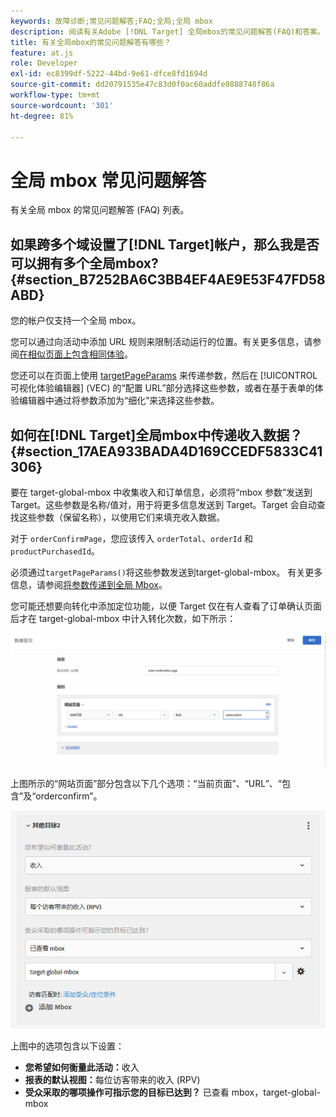 ```yaml
---
keywords: 故障诊断;常见问题解答;FAQ;全局;全局 mbox
description: 阅读有关Adobe [!DNL Target] 全局mbox的常见问题解答(FAQ)和答案。
title: 有关全局mbox的常见问题解答有哪些？
feature: at.js
role: Developer
exl-id: ec8399df-5222-44bd-9e61-dfce8fd1694d
source-git-commit: dd20791535e47c83d0f0ac60addfe0888748f86a
workflow-type: tm+mt
source-wordcount: '301'
ht-degree: 81%

---
```


# 全局 mbox 常见问题解答

有关全局 mbox 的常见问题解答 (FAQ) 列表。

## 如果跨多个域设置了[!DNL Target]帐户，那么我是否可以拥有多个全局mbox? {#section_B7252BA6C3BB4EF4AE9E53F47FD58ABD}

您的帐户仅支持一个全局 mbox。

您可以通过向活动中添加 URL 规则来限制活动运行的位置。有关更多信息，请参阅[在相似页面上包含相同体验](/help/c-experiences/c-visual-experience-composer/temtest.md#task_2539D51A18044F82B0D9895636546781)。

您还可以在页面上使用 [targetPageParams](/help/c-implementing-target/c-implementing-target-for-client-side-web/targetpageparams.md) 来传递参数，然后在 [!UICONTROL 可视化体验编辑器] (VEC) 的“配置 URL”部分选择这些参数，或者在基于表单的体验编辑器中通过将参数添加为“细化”来选择这些参数。

## 如何在[!DNL Target]全局mbox中传递收入数据？ {#section_17AEA933BADA4D169CCEDF5833C41306}

要在 target-global-mbox 中收集收入和订单信息，必须将“mbox 参数”发送到 Target。这些参数是名称/值对，用于将更多信息发送到 Target。Target 会自动查找这些参数（保留名称），以使用它们来填充收入数据。

对于 `orderConfirmPage`，您应该传入 `orderTotal`、`orderId` 和 `productPurchasedId`。

必须通过`targetPageParams()`将这些参数发送到target-global-mbox。 有关更多信息，请参阅[将参数传递到全局 Mbox](/help/c-implementing-target/c-implementing-target-for-client-side-web/t-mbox-download/c-understanding-global-mbox/pass-parameters-to-global-mbox.md#concept_33362A04146C4E3C8E7089B65F38B5E5)。

您可能还想要向转化中添加定位功能，以便 Target 仅在有人查看了订单确认页面后才在 target-global-mbox 中计入转化次数，如下所示：

![](assets/revenue1.png)

上图所示的“网站页面”部分包含以下几个选项：“当前页面”、“URL”、“包含”及“orderconfirm”。

![](assets/revenue2.png)

上图中的选项包含以下设置：

* **您希望如何衡量此活动：**&#x200B;收入
* **报表的默认视图：**&#x200B;每位访客带来的收入 (RPV)
* **受众采取的哪项操作可指示您的目标已达到？** 已查看 mbox，target-global-mbox
